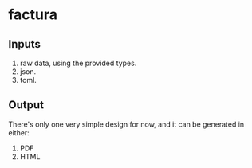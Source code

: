 # factura 

## Inputs
1. raw data, using the provided types.
2. json.
3. toml.

## Output
There's only one very simple design for now, and it can be generated in either:
1. PDF
2. HTML

